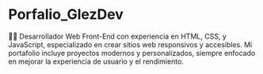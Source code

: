 # Porfalio_GlezDev
👨‍💻 Desarrollador Web Front-End con experiencia en HTML, CSS, y JavaScript, especializado en crear sitios web responsivos y accesibles. Mi portafolio incluye proyectos modernos y personalizados, siempre enfocado en mejorar la experiencia de usuario y el rendimiento.
